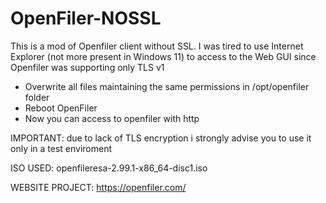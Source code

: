# OpenFiler-NOSSL
This is a mod of Openfiler client without SSL.
I was tired to use Internet Explorer (not more present in Windows 11) to access to the Web GUI since Openfiler was supporting only TLS v1

- Overwrite all files maintaining the same permissions in /opt/openfiler folder
- Reboot OpenFiler
- Now you can access to openfiler with http 

IMPORTANT: due to lack of TLS encryption i strongly advise you to use it only in a test enviroment

ISO USED: openfileresa-2.99.1-x86_64-disc1.iso

WEBSITE PROJECT: https://openfiler.com/
